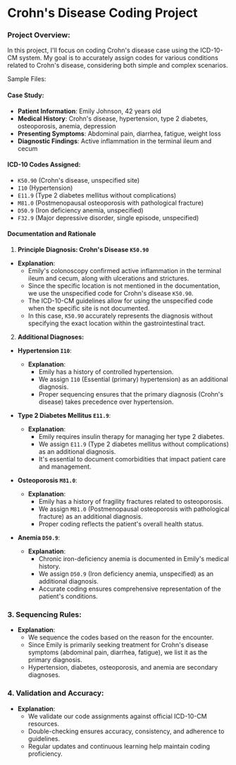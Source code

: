 # Crohn's Disease Coding Project


### Project Overview:
In this project, I'll focus on coding Crohn's disease case using the ICD-10-CM system. My goal is to accurately assign codes for various conditions related to Crohn's disease, considering both simple and complex scenarios.

Sample Files:

#### Case Study:
   - **Patient Information**: Emily Johnson, 42 years old
   - **Medical History**: Crohn's disease, hypertension, type 2 diabetes, osteoporosis, anemia, depression
   - **Presenting Symptoms**: Abdominal pain, diarrhea, fatigue, weight loss
   - **Diagnostic Findings**: Active inflammation in the terminal ileum and cecum
   
#### ICD-10 Codes Assigned:
- `K50.90` (Crohn's disease, unspecified site)
- `I10` (Hypertension)
- `E11.9` (Type 2 diabetes mellitus without complications)
- `M81.0` (Postmenopausal osteoporosis with pathological fracture)
- `D50.9` (Iron deficiency anemia, unspecified)
- `F32.9` (Major depressive disorder, single episode, unspecified)


#### Documentation and Rationale
1. **Principle Diagnosis: Crohn's Disease `K50.90`**
- **Explanation**:
  - Emily's colonoscopy confirmed active inflammation in the terminal ileum and cecum, along with ulcerations and strictures.
  - Since the specific location is not mentioned in the documentation, we use the unspecified code for Crohn's disease `K50.90`.
  - The ICD-10-CM guidelines allow for using the unspecified code when the specific site is not documented.
  - In this case, `K50.90` accurately represents the diagnosis without specifying the exact location within the gastrointestinal tract.

2. **Additional Diagnoses:**
- **Hypertension `I10`**:
  - **Explanation**:
    - Emily has a history of controlled hypertension.
    - We assign `I10` (Essential (primary) hypertension) as an additional diagnosis.
    - Proper sequencing ensures that the primary diagnosis (Crohn's disease) takes precedence over hypertension.

- **Type 2 Diabetes Mellitus `E11.9`**:
  - **Explanation**:
    - Emily requires insulin therapy for managing her type 2 diabetes.
    - We assign `E11.9` (Type 2 diabetes mellitus without complications) as an additional diagnosis.
    - It's essential to document comorbidities that impact patient care and management.

- **Osteoporosis `M81.0`**:
  - **Explanation**:
    - Emily has a history of fragility fractures related to osteoporosis.
    - We assign `M81.0` (Postmenopausal osteoporosis with pathological fracture) as an additional diagnosis.
    - Proper coding reflects the patient's overall health status.

- **Anemia `D50.9`**:
  - **Explanation**:
    - Chronic iron-deficiency anemia is documented in Emily's medical history.
    - We assign `D50.9` (Iron deficiency anemia, unspecified) as an additional diagnosis.
    - Accurate coding ensures comprehensive representation of the patient's conditions.

### 3. **Sequencing Rules**:
- **Explanation**:
  - We sequence the codes based on the reason for the encounter.
  - Since Emily is primarily seeking treatment for Crohn's disease symptoms (abdominal pain, diarrhea, fatigue), we list it as the primary diagnosis.
  - Hypertension, diabetes, osteoporosis, and anemia are secondary diagnoses.

### 4. **Validation and Accuracy**:
- **Explanation**:
  - We validate our code assignments against official ICD-10-CM resources.
  - Double-checking ensures accuracy, consistency, and adherence to guidelines.
  - Regular updates and continuous learning help maintain coding proficiency.
